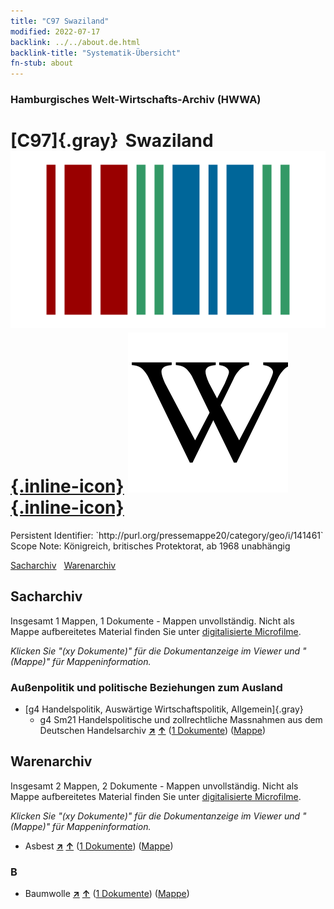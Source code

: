 ```yaml
---
title: "C97 Swaziland"
modified: 2022-07-17
backlink: ../../about.de.html
backlink-title: "Systematik-Übersicht"
fn-stub: about
---
```


### Hamburgisches Welt-Wirtschafts-Archiv (HWWA)

# [C97]{.gray}&#8201; Swaziland &#160; [![Wikidata](/images/Wikidata-logo.svg "Wikidata"){.inline-icon}](http://www.wikidata.org/entity/Q1050) [![Wikipedia](/images/Wikipedia-W.svg "Wikipedia"){.inline-icon}](https://de.wikipedia.org/wiki/Eswatini)

<div class="hint">Persistent Identifier: `http://purl.org/pressemappe20/category/geo/i/141461`</div>

<div class="hint">
Scope Note: Königreich, britisches Protektorat, ab 1968 unabhängig
</div>


[Sacharchiv](#sacharchiv) &#160; [Warenarchiv](#warenarchiv)





## Sacharchiv






Insgesamt 1 Mappen, 1 Dokumente - Mappen unvollständig.
Nicht als Mappe aufbereitetes Material finden Sie unter [digitalisierte Microfilme](/film/h1_sh.de.html).

_Klicken Sie "(xy Dokumente)" für die Dokumentanzeige im Viewer und "(Mappe)" für Mappeninformation._




### Außenpolitik und politische Beziehungen zum Ausland

- [g4 Handelspolitik, Auswärtige Wirtschaftspolitik, Allgemein]{.gray}
  - g4 Sm21 Handelspolitische und zollrechtliche Massnahmen aus dem Deutschen Handelsarchiv [**&nearr;**](../../../subject/i/144492/about.de.html "Handelspolitische und zollrechtliche Massnahmen aus dem Deutschen Handelsarchiv (in der ganzen Welt)") [**&uarr;**](../../../subject/about.de.html#g4_Sm21 "Sachsystematik") (<a href="https://pm20.zbw.eu/iiifview/folder/sh/141461,144492" title="über: Swaziland : Handelspolitische und zollrechtliche Massnahmen aus dem Deutschen Handelsarchiv" target="_blank">1 Dokumente</a>) ([Mappe](../../../../folder/sh/1414xx/141461/1444xx/144492/about.de.html))







## Warenarchiv








Insgesamt 2 Mappen, 2 Dokumente - Mappen unvollständig.
Nicht als Mappe aufbereitetes Material finden Sie unter [digitalisierte Microfilme](/film/h1_wa.de.html).

_Klicken Sie "(xy Dokumente)" für die Dokumentanzeige im Viewer und "(Mappe)" für Mappeninformation._



- Asbest [**&nearr;**](../../../ware/i/142014/about.de.html "Asbest (XXX in der ganzen Welt)") [**&uarr;**](../../../ware/about.de.html#PID23-As "Warensystematik") (<a href="https://pm20.zbw.eu/iiifview/folder/wa/142014,141461" title="über: Asbest : Swaziland" target="_blank">1 Dokumente</a>) ([Mappe](../../../../folder/wa/1420xx/142014/1414xx/141461/about.de.html))

### B

- Baumwolle [**&nearr;**](../../../ware/i/142089/about.de.html "Baumwolle (XXX in der ganzen Welt)") [**&uarr;**](../../../ware/about.de.html#PLW04-Bw "Warensystematik") (<a href="https://pm20.zbw.eu/iiifview/folder/wa/142089,141461" title="über: Baumwolle : Swaziland" target="_blank">1 Dokumente</a>) ([Mappe](../../../../folder/wa/1420xx/142089/1414xx/141461/about.de.html))




